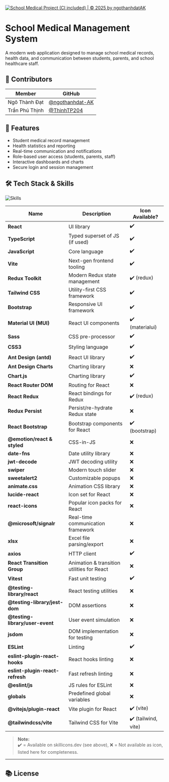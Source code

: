 [![School Medical Project (CI included) | © 2025 by ngothanhdatAK](https://github.com/ngothanhdat-AK/school-medical-client/actions/workflows/node.js.yml/badge.svg)](https://github.com/ngothanhdat-AK/school-medical-client/actions/workflows/node.js.yml)

# School Medical Management System

A modern web application designed to manage school medical records, health data, and communication between students, parents, and school healthcare staff.


## 👥 Contributors

| Member             | GitHub                                       |
|--------------------|----------------------------------------------|
| Ngô Thành Đạt      | [@ngothanhdat-AK](https://github.com/ngothanhdat-AK) |
| Trần Phú Thịnh     | [@ThinhTP204](https://github.com/ThinhTP204)         |

## 🚀 Features

- Student medical record management
- Health statistics and reporting
- Real-time communication and notifications
- Role-based user access (students, parents, staff)
- Interactive dashboards and charts
- Secure login and session management


## 🛠️ Tech Stack & Skills

<p align="left">
  <img src="https://skillicons.dev/icons?i=react,typescript,javascript,vite,redux,tailwind,bootstrap,materialui,sass,css,jest,vitest" alt="Skills" />
</p>

| Name                       | Description                                                    | Icon Available?            |
|----------------------------|----------------------------------------------------------------|----------------------------|
| **React**                  | UI library                                                     | ✔️                         |
| **TypeScript**             | Typed superset of JS (if used)                                 | ✔️                         |
| **JavaScript**             | Core language                                                  | ✔️                         |
| **Vite**                   | Next-gen frontend tooling                                      | ✔️                         |
| **Redux Toolkit**          | Modern Redux state management                                  | ✔️ (redux)                 |
| **Tailwind CSS**           | Utility-first CSS framework                                    | ✔️                         |
| **Bootstrap**              | Responsive UI framework                                        | ✔️                         |
| **Material UI (MUI)**      | React UI components                                            | ✔️ (materialui)            |
| **Sass**                   | CSS pre-processor                                             | ✔️                         |
| **CSS3**                   | Styling language                                               | ✔️                         |
| **Ant Design (antd)**      | React UI library                                               | ✔️                         |
| **Ant Design Charts**      | Charting library                                               | ❌                         |
| **Chart.js**               | Charting library                                               | ✔️                         |
| **React Router DOM**       | Routing for React                                              | ❌                         |
| **React Redux**            | React bindings for Redux                                       | ✔️ (redux)                 |
| **Redux Persist**          | Persist/re-hydrate Redux state                                 | ❌                         |
| **React Bootstrap**        | Bootstrap components for React                                 | ✔️ (bootstrap)             |
| **@emotion/react & styled**| CSS-in-JS                                                      | ❌                         |
| **date-fns**               | Date utility library                                           | ❌                         |
| **jwt-decode**             | JWT decoding utility                                           | ❌                         |
| **swiper**                 | Modern touch slider                                            | ❌                         |
| **sweetalert2**            | Customizable popups                                            | ❌                         |
| **animate.css**            | Animation CSS library                                          | ❌                         |
| **lucide-react**           | Icon set for React                                             | ❌                         |
| **react-icons**            | Popular icon packs for React                                   | ❌                         |
| **@microsoft/signalr**     | Real-time communication framework                              | ❌                         |
| **xlsx**                   | Excel file parsing/export                                      | ❌                         |
| **axios**                  | HTTP client                                                    | ✔️                         |
| **React Transition Group** | Animation & transition utilities for React                     | ❌                         |
| **Vitest**                 | Fast unit testing                                              | ✔️                         |
| **@testing-library/react** | React testing utilities                                        | ❌                         |
| **@testing-library/jest-dom**| DOM assertions                                               | ❌                         |
| **@testing-library/user-event**| User event simulation                                      | ❌                         |
| **jsdom**                  | DOM implementation for testing                                 | ❌                         |
| **ESLint**                 | Linting                                                        | ✔️                         |
| **eslint-plugin-react-hooks** | React hooks linting                                         | ❌                         |
| **eslint-plugin-react-refresh** | Fast refresh linting                                      | ❌                         |
| **@eslint/js**             | JS rules for ESLint                                            | ❌                         |
| **globals**                | Predefined global variables                                    | ❌                         |
| **@vitejs/plugin-react**   | Vite plugin for React                                          | ✔️ (vite)                  |
| **@tailwindcss/vite**      | Tailwind CSS for Vite                                          | ✔️ (tailwind, vite)        |

> **Note:**  
> ✔️ = Available on skillicons.dev (see above), ❌ = Not available as icon, listed here for completeness.

---

## 📚 License
